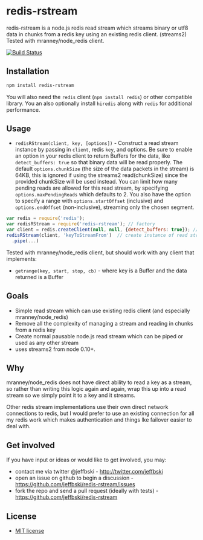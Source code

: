 # redis-rstream

redis-rstream is a node.js redis read stream which streams binary or utf8 data in chunks from a redis key using an existing redis client. (streams2) Tested with mranney/node_redis client.

[![Build Status](https://secure.travis-ci.org/jeffbski/redis-rstream.png?branch=master)](http://travis-ci.org/jeffbski/redis-rstream)

## Installation

```bash
npm install redis-rstream
```

You will also need the `redis` client (`npm install redis`) or other compatible library. You an also optionally install `hiredis` along with `redis` for additional performance.

## Usage

 - `redisRStream(client, key, [options])` - Construct a read stream instance by passing in `client`, redis `key`, and options. Be sure to enable an option in your redis client to return Buffers for the data, like `detect_buffers: true` so that binary data will be read properly. The default `options.chunkSize` (the size of the data packets in the stream) is 64KB, this is ignored if using the streams2 read(chunkSize) since the provided chunkSize will be used instead. You can limit how many pending reads are allowed for this read stream, by specifying `options.maxPendingReads` which defaults to 2. You also have the option to specify a range with `options.startOffset` (inclusive) and `options.endOffset` (non-inclusive), streaming only the chosen segment.

```javascript
var redis = require('redis');
var redisRStream = require('redis-rstream'); // factory
var client = redis.createClient(null, null, {detect_buffers: true}); // create client using your options and auth
redisRStream(client, 'keyToStreamFrom')  // create instance of read stream w/default 64KB chunk size
  .pipe(...)
```

Tested with mranney/node_redis client, but should work with any client that implements:

 - `getrange(key, start, stop, cb)` - where key is a Buffer and the data returned is a Buffer


## Goals

 - Simple read stream which can use existing redis client (and especially mranney/node_redis)
 - Remove all the complexity of managing a stream and reading in chunks from a redis key
 - Create normal pausable node.js read stream which can be piped or used as any other stream
 - uses streams2 from node 0.10+.

## Why

mranney/node_redis does not have direct ability to read a key as a stream, so rather than writing this logic again and again, wrap this up into a read stream so we simply point it to a key and it streams.

Other redis stream implementations use their own direct network connections to redis, but I would prefer to use an existing connection for all my redis work which makes authentication and things lke failover easier to deal with.

## Get involved

If you have input or ideas or would like to get involved, you may:

 - contact me via twitter @jeffbski  - <http://twitter.com/jeffbski>
 - open an issue on github to begin a discussion - <https://github.com/jeffbski/redis-rstream/issues>
 - fork the repo and send a pull request (ideally with tests) - <https://github.com/jeffbski/redis-rstream>

## License

 - [MIT license](http://github.com/jeffbski/redis-rstream/raw/master/LICENSE)
